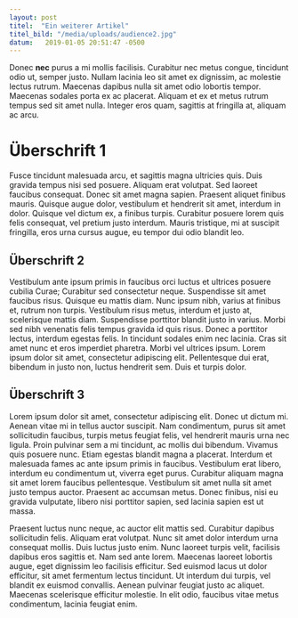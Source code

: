 ```yaml
---
layout: post
titel:  "Ein weiterer Artikel"
titel_bild: "/media/uploads/audience2.jpg"
datum:   2019-01-05 20:51:47 -0500
---
```


Donec **nec** purus a mi mollis facilisis. Curabitur nec metus congue, tincidunt odio ut, semper justo. Nullam lacinia leo sit amet ex dignissim, ac molestie lectus rutrum. Maecenas dapibus nulla sit amet odio lobortis tempor. Maecenas sodales porta ex ac placerat. Aliquam et ex et metus rutrum tempus sed sit amet nulla. Integer eros quam, sagittis at fringilla at, aliquam ac arcu.

<!--mehr-->

# Überschrift 1

Fusce tincidunt malesuada arcu, et sagittis magna ultricies quis. Duis gravida tempus nisi sed posuere. Aliquam erat volutpat. Sed laoreet faucibus consequat. Donec sit amet magna sapien. Praesent aliquet finibus mauris. Quisque augue dolor, vestibulum et hendrerit sit amet, interdum in dolor. Quisque vel dictum ex, a finibus turpis. Curabitur posuere lorem quis felis consequat, vel pretium justo interdum. Mauris tristique, mi at suscipit fringilla, eros urna cursus augue, eu tempor dui odio blandit leo.

## Überschrift 2

Vestibulum ante ipsum primis in faucibus orci luctus et ultrices posuere cubilia Curae; Curabitur sed consectetur neque. Suspendisse sit amet faucibus risus. Quisque eu mattis diam. Nunc ipsum nibh, varius at finibus et, rutrum non turpis. Vestibulum risus metus, interdum et justo at, scelerisque mattis diam. Suspendisse porttitor blandit justo in varius. Morbi sed nibh venenatis felis tempus gravida id quis risus. Donec a porttitor lectus, interdum egestas felis. In tincidunt sodales enim nec lacinia. Cras sit amet nunc et eros imperdiet pharetra. Morbi vel ultrices ipsum. Lorem ipsum dolor sit amet, consectetur adipiscing elit. Pellentesque dui erat, bibendum in justo non, luctus hendrerit sem. Duis et turpis dolor.

## Überschrift 3

Lorem ipsum dolor sit amet, consectetur adipiscing elit. Donec ut dictum mi. Aenean vitae mi in tellus auctor suscipit. Nam condimentum, purus sit amet sollicitudin faucibus, turpis metus feugiat felis, vel hendrerit mauris urna nec ligula. Proin pulvinar sem a mi tincidunt, ac mollis dui bibendum. Vivamus quis posuere nunc. Etiam egestas blandit magna a placerat. Interdum et malesuada fames ac ante ipsum primis in faucibus. Vestibulum erat libero, interdum eu condimentum ut, viverra eget purus. Curabitur aliquam magna sit amet lorem faucibus pellentesque. Vestibulum sit amet nulla sit amet justo tempus auctor. Praesent ac accumsan metus. Donec finibus, nisi eu gravida vulputate, libero nisi porttitor sapien, sed lacinia sapien est ut massa.

Praesent luctus nunc neque, ac auctor elit mattis sed. Curabitur dapibus sollicitudin felis. Aliquam erat volutpat. Nunc sit amet dolor interdum urna consequat mollis. Duis luctus justo enim. Nunc laoreet turpis velit, facilisis dapibus eros sagittis et. Nam sed ante lorem. Maecenas laoreet lobortis augue, eget dignissim leo facilisis efficitur. Sed euismod lacus ut dolor efficitur, sit amet fermentum lectus tincidunt. Ut interdum dui turpis, vel blandit ex euismod convallis. Aenean pulvinar feugiat justo ac aliquet. Maecenas scelerisque efficitur molestie. In elit odio, faucibus vitae metus condimentum, lacinia feugiat enim.
